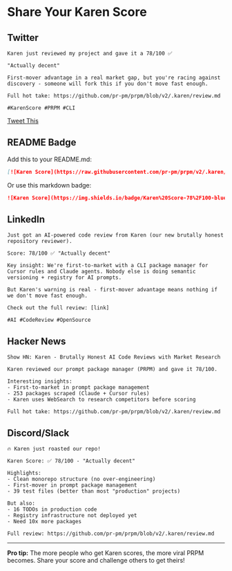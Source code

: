 # Share Your Karen Score

## Twitter

```
Karen just reviewed my project and gave it a 78/100 ✅

"Actually decent"

First-mover advantage in a real market gap, but you're racing against discovery - someone will fork this if you don't move fast enough.

Full hot take: https://github.com/pr-pm/prpm/blob/v2/.karen/review.md

#KarenScore #PRPM #CLI
```

[Tweet This](https://twitter.com/intent/tweet?text=Karen%20just%20reviewed%20my%20project%20and%20gave%20it%20a%2078%2F100%20%E2%9C%85%0A%0A%22Actually%20decent%22%0A%0AFirst-mover%20advantage%20in%20a%20real%20market%20gap%2C%20but%20you%27re%20racing%20against%20discovery%20-%20someone%20will%20fork%20this%20if%20you%20don%27t%20move%20fast%20enough.%0A%0A%23KarenScore%20%23PRPM)

## README Badge

Add this to your README.md:

```markdown
[![Karen Score](https://raw.githubusercontent.com/pr-pm/prpm/v2/.karen/badges/score-badge.svg)](https://github.com/pr-pm/prpm/blob/v2/.karen/review.md)
```

Or use this markdown badge:

```markdown
![Karen Score](https://img.shields.io/badge/Karen%20Score-78%2F100-blue?logo=fire)
```

## LinkedIn

```
Just got an AI-powered code review from Karen (our new brutally honest repository reviewer).

Score: 78/100 ✅ "Actually decent"

Key insight: We're first-to-market with a CLI package manager for Cursor rules and Claude agents. Nobody else is doing semantic versioning + registry for AI prompts.

But Karen's warning is real - first-mover advantage means nothing if we don't move fast enough.

Check out the full review: [link]

#AI #CodeReview #OpenSource
```

## Hacker News

```
Show HN: Karen - Brutally Honest AI Code Reviews with Market Research

Karen reviewed our prompt package manager (PRPM) and gave it 78/100.

Interesting insights:
- First-to-market in prompt package management
- 253 packages scraped (Claude + Cursor rules)
- Karen uses WebSearch to research competitors before scoring

Full hot take: https://github.com/pr-pm/prpm/blob/v2/.karen/review.md
```

## Discord/Slack

```
🔥 Karen just roasted our repo!

Karen Score: ✅ 78/100 - "Actually decent"

Highlights:
- Clean monorepo structure (no over-engineering)
- First-mover in prompt package management
- 39 test files (better than most "production" projects)

But also:
- 16 TODOs in production code
- Registry infrastructure not deployed yet
- Need 10x more packages

Full review: https://github.com/pr-pm/prpm/blob/v2/.karen/review.md
```

---

**Pro tip:** The more people who get Karen scores, the more viral PRPM becomes. Share your score and challenge others to get theirs!
